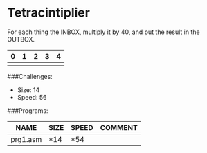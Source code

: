 # Tetracintiplier

For each thing the INBOX, multiply it by 40, and put the result in the OUTBOX.

| 0 | 1 | 2 | 3 | 4 |
| --- | --- | --- | --- | --- |
| | | | | |

###Challenges:
- Size:  14
- Speed: 56

###Programs:

|NAME|SIZE|SPEED|COMMENT|
| --- | --- | --- | --- |
|prg1.asm| *14|*54|
